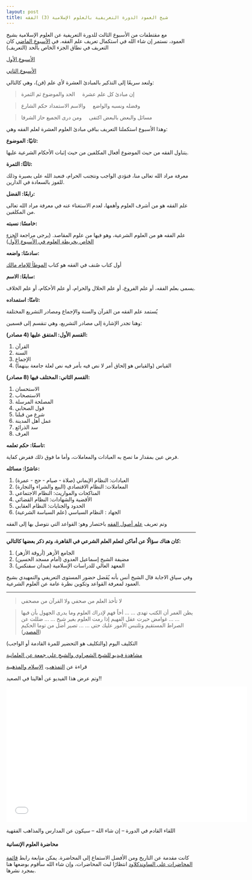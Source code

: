 ```yaml
---
layout: post
title: شيخ العمود الدورة التعريفية بالعلوم الإسلامية (3) الفقه
---
```


مع مقتطفات من الأسبوع الثالث للدورة التعريفية عن العلوم الإسلامية بشيخ العمود، نستمر إن شاء الله في استكمال تعريف علم الفقه. في [الأسبوع الماضي](https://oktob.io/posts/3346) كان التعريف في نطاق الجزء الخاص بالحد (التعريف)

[الأسبوع الأول](https://oktob.io/posts/3253)

[الأسبوع الثاني](https://oktob.io/posts/3346)

ولنعد سريعًا إلى التذكير بالمبادئ العشرة لأي علم (فن)، وهي كالتالي:

> إن مبادئ كل علم عشرة     الحد والموضوع ثم الثمرة 

> وفضله ونسبه والواضع     والاسم الاستمداد حكم الشارع

> مسائل والبعض بالبعض اكتفى     ومن درى الجميع حاز الشرفا

وهذا الأسبوع استكملنا التعريف بباقي مبادئ العلوم العشرة لعلم الفقه وهي:

**ثانيًا: الموضوع:**

يتناول الفقه من حيث الموضوع أفعال المكلفين من حيث إثبات الأحكام الشرعية عليها.

**ثالثًا: الثمرة:**

معرفة مراد الله تعالى منا، فنؤدي الواجب ونتجنب الحرام، فنعبد الله على بصيرة وذلك للفوز بالسعادة في الدارين.

**رابعًا: الفضل:**

علم الفقه هو من أشرف العلوم وأهمها، لعدم الاستغناء عنه في معرفة مراد الله تعالى من المكلفين.

**خامسًا: نسبته:**

علم الفقه هو من العلوم الشرعية، وهو فيها من علوم المقاصد. (يرجى مراجعة ا[لجزء الخاص بخريطة العلوم في الأسبوع الأول](https://oktob.io/posts/3253))

**سادسًا: واضعه:**

أول كتاب صُنف في الفقه هو كتاب [الموطأ للإمام مالك](https://ar.wikipedia.org/wiki/%D9%85%D9%88%D8%B7%D8%A3_%D8%A7%D9%84%D8%A5%D9%85%D8%A7%D9%85_%D9%85%D8%A7%D9%84%D9%83)

**سابعًا: الاسم:**

يسمى بعلم الفقه، أو علم الفروع، أو علم الحلال والحرام، أو علم الأحكام، أو علم الخلاف.

**ثامنًا: استمداده:**

يُستمد علم الفقه من القرآن والسنة والإجماع ومصادر التشريع المختلفة

وهنا تجدر الإشارة إلى مصادر التشريع، وهي تنقسم إلى قسمين:

**القسم الأول: المتفق عليها (4 مصادر):**

1. القرآن
2. السنة
3. الإجماع
4. القياس (والقياس هو إلحاق أمر لا نص فيه بأمر فيه نص لعلة جامعة بينهما)

**القسم الثاني: المختلف فيها (8 مصادر):**

1. الاستحسان
2. الاستصحاب
3. المصلحة المرسلة
4. قول الصحابي
5. شرع من قبلنا
6. عمل أهل المدينة
7. سد الذرائع
8. العرف

**تاسعًا: حكم تعلمه:**

فرض عين بمقدار ما تصح به العبادات والمعاملات، وأما ما فوق ذلك ففرض كفاية.

**عاشرًا: مسائله:**

1. العبادات: النظام الإيماني (صلاة - صيام - حج - عمرة)
2. المعاملات: النظام الاقتصادي (البيع والشراء والتجارة)
3. المناكحات والمواريث: النظام الاجتماعي
4. الأقضية والشهادات: النظام القضائي
5. الحدود والجنايات: النظام العقابي
6. الجهاد : النظام السياسي (علم السياسة الشرعية)

وتم تعريف [علم أصول الفقه](https://ar.wikipedia.org/wiki/%D8%A3%D8%B5%D9%88%D9%84_%D8%A7%D9%84%D9%81%D9%82%D9%87) باختصار وهو: القواعد التي نتوصل بها إلى الفقه

---------------

**كان هناك سؤالًا عن أماكن لتعلم العلم الشرعي في القاهرة، وتم ذكر بعضها كالتالي:**

1. الجامع الأزهر (أروقة الأزهر)
2. مضيفة الشيخ إسماعيل العدوي (أمام مسجد الحسين)
3. المعهد العالي للدراسات الإسلامية (ميدان سفنكس)

وفي سياق الاجابة قال الشيخ أنس بأنه يُفَضل حضور المستوى التعريفي والتمهيدي بشيخ العمود لمعرفة القواعد وتكوين نظرة عامة عن العلوم الشرعية.

---------------

> لا تأخذ العلم من صحفي ولا القرآن من مصحفي

> يظن الغمر أن الكتب تهدى ... ... أخاً فهم لإدراك العلوم
> وما يدرى الجهول بأن فيها ... ... غوامض حيرت عقل الفهيم
> إذا رمت العلوم بغير شيخ ... ... ضللت عن الصراط المستقيم
> وتلتبس الأمور عليك حتى ... ... تصير أضل من توما الحكيم ([المصدر](https://www.goodreads.com/quotes/532189))

التكليف اليوم (والتكليف هو التحضير للمرة القادمة أو الواجب)

[مشاهدة فيديو للشيخ الشعراوي والشيخ علي جمعة عن العلمانية](https://www.youtube.com/watch?v=noaIZ_P6Kto)

قراءة عن [التمذهب](http://www.binbaz.org.sa/node/10635)، [الإسلام والمذهبية](http://islamselect.net/mat/94943)

وتم عرض هذا الفيديو عن أهالينا في الصعيد!!

<iframe allowfullscreen="" src="//www.youtube.com/embed/slY7jKTw6kk" frameborder="0" height="360" width="640"></iframe>

اللقاء القادم في الدورة – إن شاء الله – سيكون عن المدارس والمذاهب الفقهية

#### محاضرة العلوم الإنسانية

كانت مقدمة عن التاريخ ومن الأفضل الاستماع إلى المحاضرة. يمكن متابعة رابط [قائمة المحاضرات على الساوندكلاود](https://soundcloud.com/sheikh-alamoud/sets/2016-r1) انتظارًا لبث المحاضرات، وإن شاء الله سأقوم بوضعها هنا بمجرد نشرها.